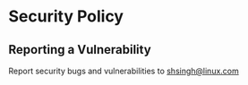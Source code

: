 # Security Policy

## Reporting a Vulnerability

Report security bugs and vulnerabilities to [shsingh@linux.com](mailtp:shsingh@linux.com)
